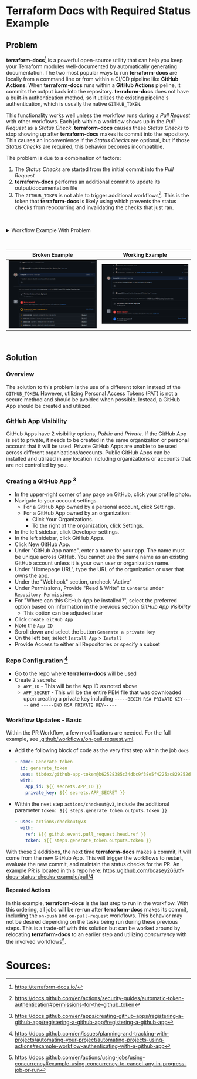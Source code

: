 # Terraform Docs with Required Status Example

## Problem

**terraform-docs**[^1] is a powerful open-source utility that can help you keep your Terraform modules well-documented by automatically generating documentation. The two most popular ways to run **terraform-docs** are locally from a command line or from within a CI/CD pipeline like **GitHub Actions**. When **terraform-docs** runs within a **GitHub Actions** pipeline, it commits the output back into the repository. **terraform-docs** does not have a built-in authentication method, so it utilizes the existing pipeline's authentication, which is usually the native `GITHUB_TOKEN`.

This functionality works well unless the workflow runs during a _Pull Request_ with other workflows. Each job within a workflow shows up in the _Pull Request_ as a _Status Check_. **terraform-docs** causes these _Status Checks_ to stop showing up after **terraform-docs** makes its commit into the repository. This causes an inconvenience if the _Status Checks_ are optional, but if those _Status Checks_ are required, this behavior becomes incompatible.

The problem is due to a combination of factors:

1. The _Status Checks_ are started from the initial commit into the _Pull Request_
2. **terraform-docs** performs an additional commit to update its output/documentation file
3. The `GITHUB_TOKEN` is not able to trigger additional workflows[^2]. This is the token that **terraform-docs** is likely using which prevents the status checks from reoccurring and invalidating the checks that just ran.

&nbsp;

<details>

<summary>Workflow Example With Problem</summary>

```yaml
   name: on pull request

on: [pull_request]

permissions:
  contents: write
  pull-requests: write

concurrency:
  group: ${{ github.workflow }}-${{ github.ref }}
  cancel-in-progress: true

jobs:
  plan:
    runs-on: ubuntu-latest
    name: run terraform plan
    env:
      GITHUB_TOKEN: ${{ github.token }}
    steps:
      - name: Checkout
        uses: actions/checkout@v3

      - name: terraform plan
        uses: dflook/terraform-plan@a8d7e66e63aff79825a46e3374c4fd66ff9ce543
        id: terraform-plan
        with:
          path: .
          var_file: |
            test/tfvars/ci.auto.tfvars

  docs:
    needs: plan
    runs-on: ubuntu-latest
    name: create readme
    steps:
      - uses: actions/checkout@v3
        with:
          ref: ${{ github.event.pull_request.head.ref }}

      - name: "terraform docs creation"
        id: "terraform-docs"
        uses: terraform-docs/gh-actions@cfde42f79b15256c71f4b79ae1d6acea0f689952
        with:
          working-dir: .
          config-file: ./test/terraform-docs/.terraform-docs.yml
          output-file: terraform-docs.md
          output-method: replace
          git-push: "true"
        continue-on-error: false
```

</details>

&nbsp;

| Broken Example                                          | Working Example                                          |
| ------------------------------------------------------- | -------------------------------------------------------- |
| ![Broken Example](./resources/images/BrokenExample.png) | ![Broken Example](./resources/images/WorkingExample.png) |

&nbsp;

## Solution

### Overview

The solution to this problem is the use of a different token instead of the `GITHUB_TOKEN`. However, utilizing Personal Access Tokens (PAT) is not a secure method and should be avoided when possible. Instead, a GitHub App should be created and utilized.

### GitHub App Visibility

GitHub Apps have 2 visibility options, _Public_ and _Private_. If the GitHub App is set to private, it needs to be created in the same organization or personal account that it will be used. Private GitHub Apps are unable to be used across different organizations/accounts. Public GitHub Apps can be installed and utilized in any location including organizations or accounts that are not controlled by you.

### Creating a GitHub App [^3]

- In the upper-right corner of any page on GitHub, click your profile photo.
- Navigate to your account settings.
  - For a GitHub App owned by a personal account, click Settings.
  - For a GitHub App owned by an organization:
    - Click Your Organizations.
    - To the right of the organization, click Settings.
- In the left sidebar, click Developer settings.
- In the left sidebar, click GitHub Apps.
- Click New GitHub App.
- Under "GitHub App name", enter a name for your app. The name must be unique across GitHub. You cannot use the same name as an existing GitHub account unless it is your own user or organization name.
- Under "Homepage URL", type the URL of the organization or user that owns the app.
- Under the "Webhook" section, uncheck "Active"
- Under Permissions, Provide "Read & Write" to `Contents` under `Repository Permissions`
- For "Where can this GitHub App be installed?", select the preferred option based on information in the previous section _GitHub App Visibility_
  - This option can be adjusted later
- Click `Create GitHub App`
- Note the `App ID`
- Scroll down and select the button `Generate a private key`
- On the left bar, select `Install App` > `Install`
- Provide Access to either all Repositories or specify a subset

### Repo Configuration [^4]

- Go to the repo where **terraform-docs** will be used
- Create 2 secrets:
  - `APP_ID` - This will be the App ID as noted above
  - `APP_SECRET` - This will be the entire PEM file that was downloaded upon creating a private key including `-----BEGIN RSA PRIVATE KEY-----` and `-----END RSA PRIVATE KEY-----`

### Workflow Updates - Basic

Within the PR Workflow, a few modifications are needed. For the full example, see [.github/workflows/on-pull-request.yml](.github/workflows/on-pull-request.yml).

- Add the following block of code as the very first step within the job `docs`

  ```yml
  - name: Generate token
    id: generate_token
    uses: tibdex/github-app-token@b62528385c34dbc9f38e5f4225ac829252d1ea92
    with:
      app_id: ${{ secrets.APP_ID }}
      private_key: ${{ secrets.APP_SECRET }}
  ```

- Within the next step `actions/checkout@v3`, include the additional parameter `token: ${{ steps.generate_token.outputs.token }}`
  ```yml
  - uses: actions/checkout@v3
    with:
      ref: ${{ github.event.pull_request.head.ref }}
      token: ${{ steps.generate_token.outputs.token }}
  ```

With these 2 additions, the next time **terraform-docs** makes a commit, it will come from the new GitHub App. This will trigger the workflows to restart, evaluate the new commit, and maintain the status checks for the PR. An example PR is located in this repo here: https://github.com/bcasey266/tf-docs-status-checks-example/pull/4

#### Repeated Actions

In this example, **terraform-docs** is the last step to run in the workflow. With this ordering, all jobs will be re-run after **terraform-docs** makes its commit, including the `on-push` and `on-pull-request` workflows. This behavior may not be desired depending on the tasks being run during these previous steps. This is a trade-off with this solution but can be worked around by relocating **terraform-docs** to an earlier step and utilizing _concurrency_ with the involved workflows[^5].

# Sources:

[^1]: https://terraform-docs.io/
[^2]: https://docs.github.com/en/actions/security-guides/automatic-token-authentication#permissions-for-the-github_token
[^3]: https://docs.github.com/en/apps/creating-github-apps/registering-a-github-app/registering-a-github-app#registering-a-github-app
[^4]: https://docs.github.com/en/issues/planning-and-tracking-with-projects/automating-your-project/automating-projects-using-actions#example-workflow-authenticating-with-a-github-app
[^5]: https://docs.github.com/en/actions/using-jobs/using-concurrency#example-using-concurrency-to-cancel-any-in-progress-job-or-run
